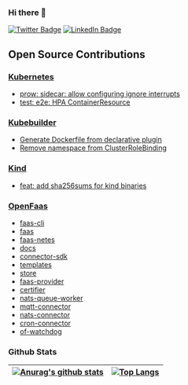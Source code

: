 ### Hi there 👋

[![Twitter Badge](https://img.shields.io/badge/Twitter-Profile-informational?style=flat&logo=twitter&logoColor=white&color=1CA2F1)](https://twitter.com/viveksyngh)
[![LinkedIn Badge](https://img.shields.io/badge/LinkedIn-Profile-informational?style=flat&logo=linkedin&logoColor=white&color=0D76A8)](https://www.linkedin.com/in/viveksyngh/)


## Open Source Contributions 

### [Kubernetes](https://github.com/kubernetes/Kubernetes) 
   
* [prow: sidecar: allow configuring ignore interrupts](https://github.com/kubernetes/kubernetes/pull/102666)
* [test: e2e: HPA ContainerResource](https://github.com/kubernetes/test-infra/pull/21644)

### [Kubebuilder](https://github.com/kubernetes-sigs/kubebuilder)

* [Generate Dockerfile from declarative plugin](https://github.com/kubernetes-sigs/kubebuilder/pull/2507)
* [Remove namespace from ClusterRoleBinding](https://github.com/kubernetes-sigs/kubebuilder/pull/2482)

### [Kind](https://github.com/kubernetes-sigs/kind)

* [feat: add sha256sums for kind binaries](https://github.com/kubernetes-sigs/kind/pull/2336)

### [OpenFaas](https://github.com/openfaas)

* [faas-cli](https://github.com/openfaas/faas-cli/pulls?q=is%3Apr+is%3Aclosed+author%3Aviveksyngh)
* [faas](https://github.com/openfaas/faas/pulls?q=is%3Apr+is%3Aclosed+author%3Aviveksyngh)
* [faas-netes](https://github.com/openfaas/faas-netes/pulls?q=is%3Apr+is%3Aclosed+author%3Aviveksyngh)
* [docs](https://github.com/openfaas/docs/pulls?q=is%3Apr+is%3Aclosed+author%3Aviveksyngh)
* [connector-sdk](https://github.com/openfaas/connector-sdk/pulls?q=is%3Apr+is%3Aclosed+author%3Aviveksyngh)
* [templates](https://github.com/openfaas/templates/pulls?q=is%3Apr+is%3Aclosed+author%3Aviveksyngh)
* [store](https://github.com/openfaas/store/pulls?q=is%3Apr+is%3Aclosed+author%3Aviveksyngh)
* [faas-provider](https://github.com/openfaas/faas-provider/pulls?q=is%3Apr+is%3Aclosed+author%3Aviveksyngh)
* [certifier](https://github.com/openfaas/certifier/pulls?q=is%3Apr+is%3Aclosed+author%3Aviveksyngh)
* [nats-queue-worker](https://github.com/openfaas/nats-queue-worker/pulls?q=is%3Apr+is%3Aclosed+author%3Aviveksyngh)
* [mqtt-connector](https://github.com/openfaas/mqtt-connector/pulls?q=is%3Apr+is%3Aclosed+author%3Aviveksyngh)
* [nats-connector](https://github.com/openfaas/nats-connector/pulls?q=is%3Apr+is%3Aclosed+author%3Aviveksyngh)
* [cron-connector](https://github.com/openfaas/cron-connector/pulls?q=is%3Apr+is%3Aclosed+author%3Aviveksyngh)
* [of-watchdog](https://github.com/openfaas/of-watchdog/pulls?q=is%3Apr+is%3Aclosed+author%3Aviveksyngh)

<!--
**viveksyngh/viveksyngh** is a ✨ _special_ ✨ repository because its `README.md` (this file) appears on your GitHub profile.

Here are some ideas to get you started:

- 🔭 I’m currently working on ...
- 🌱 I’m currently learning ...
- 👯 I’m looking to collaborate on ...
- 🤔 I’m looking for help with ...
- 💬 Ask me about ...
- 📫 How to reach me: ...
- 😄 Pronouns: ...
- ⚡ Fun fact: ...
-->

### Github Stats

| [![Anurag's github stats](https://github-readme-stats.vercel.app/api?username=viveksyngh)](https://github.com/anuraghazra/github-readme-stats) | [![Top Langs](https://github-readme-stats.vercel.app/api/top-langs/?username=arriqaaq&hide=javascript,html,css)](https://github.com/anuraghazra/github-readme-stats) |
| ------------------------------------------------------------ | ------------------------------------------------------------ |
